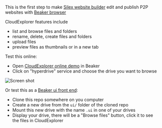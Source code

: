 
This is the first step to make [Silex website builder](https://www.silex.me) edit and publish P2P websites with [Beaker browser](https://beakerbrowser.com/)

CloudExplorer features include

* list and browse files and folders
* rename, delete, create files and folders
* upload files
* preview files as thumbnails or in a new tab

Test this online:

* Open [CloudExplorer online demo](https://demo.cloud-explorer.org/ce/cloud-explorer/cloud-explorer.html) in Beaker
* Click on "hyperdrive" service and choose the drive you want to browse

![Screen shot](https://user-images.githubusercontent.com/715377/98023754-ae21ff00-1e07-11eb-8690-5929212af5e7.png)


Or test this as a [Beaker ui front end](https://docs.beakerbrowser.com/developers/frontends-.ui-folder/):
* Clone this repo somewhere on you computer
* Create a new drive from the `ui/` folder of the cloned repo
* Mount this new drive with the name `.ui` in one of your drives
* Display your drive, there will be a "Browse files" button, click it to see the files in CloudExplorer

